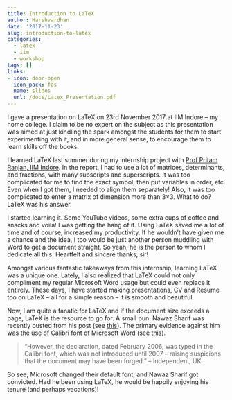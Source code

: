 ```yaml
---
title: Introduction to LaTeX
author: Harshvardhan
date: '2017-11-23'
slug: introduction-to-latex
categories:
  - latex
  - iim
  - workshop
tags: []
links:
- icon: door-open
  icon_pack: fas
  name: slides
  url: /docs/Latex_Presentation.pdf
---
```


I gave a presentation on LaTeX on 23rd November 2017 at IIM Indore – my home college. I claim to be no expert on the subject as this presentation was aimed at just kindling the spark amongst the students for them to start experimenting with it, and in more general sense, to encourage them to learn skills off the books.

I learned LaTeX last summer during my internship project with [Prof Pritam Ranjan, IIM Indore](https://sites.google.com/site/drpritamranjan/). In the report, I had to use a lot of matrices, determinants, and fractions, with many subscripts and superscripts. It was too complicated for me to find the exact symbol, then put variables in order, etc. Even when I got them, I needed to align them separately! Also, it was too complicated to enter a matrix of dimension more than 3×3. What to do? LaTeX was his answer.

I started learning it. Some YouTube videos, some extra cups of coffee and snacks and voila! I was getting the hang of it. Using LaTeX saved me a lot of time and of course, increased my productivity. If he wouldn’t have given me a chance and the idea, I too would be just another person muddling with Word to get a document straight. So yeah, he is the person to whom I dedicate all this. Heartfelt and sincere thanks, sir!

Amongst various fantastic takeaways from this internship, learning LaTeX was a unique one. Lately, I also realized that LaTeX could not only compliment my regular Microsoft Word usage but could even replace it entirely. These days, I have started making presentations, CV and Resume too on LaTeX – all for a simple reason – it is smooth and beautiful.

Now, I am quite a fanatic for LaTeX and if the document size exceeds a page, LaTeX is the resource to go for.
A small pun: Nawaz Sharif was recently ousted from his post (see [this](https://www.nytimes.com/2017/10/19/world/asia/pakistan-nawaz-sharif-indicted.html)). The primary evidence against him was the use of Calibri font of Microsoft Word (see [this](https://www.independent.co.uk/news/world/asia/pakistan-calibri-font-microsoft-prime-minister-nawaz-sharif-corruption-maryam-sharif-panama-papers-london-property-a7841381.html)).

> “However, the declaration, dated February 2006, was typed in the Calibri font, which was not introduced until 2007 – raising suspicions that the document may have been forged.” – Independent, UK.

So see, Microsoft changed their default font, and Nawaz Sharif got convicted. Had he been using LaTeX, he would be happily enjoying his tenure (and perhaps vacations)!
